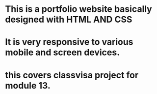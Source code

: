# This is a portfolio website basically designed with HTML AND CSS
# It is very responsive to various mobile and screen devices. 
# this covers classvisa project for module 13.

